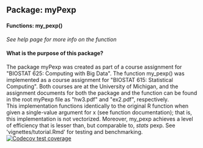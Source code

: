 ## Package: myPexp
#### Functions: my_pexp()
*See help page for more info on the function*
#### **What is the purpose of this package?**
The package myPexp was created as part of a course assignment for 
"BIOSTAT 625: Computing with Big Data". The function my_pexp() was implemented 
as a course assignment for "BIOSTAT 615: Statistical Computing". Both courses are
at the University of Michigan, and the assignment documents for both the package and
the function can be found in the root myPexp file as "hw3.pdf" and "ex2.pdf",
respectively.  
This implementation functions identically to the original R function when given a
single-value argument for x (see function documentation); that is, this implementation
is not vectorized. Moreover, my_pexp achieves a level of efficiency that is lesser than,
but comparable to, *stats* pexp. See 'vignettes/tutorial.Rmd' for testing and benchmarking.
[![Codecov test coverage](https://codecov.io/gh/grichards-beepboop/biostat625/graph/badge.svg)](https://app.codecov.io/gh/grichards-beepboop/biostat625)

